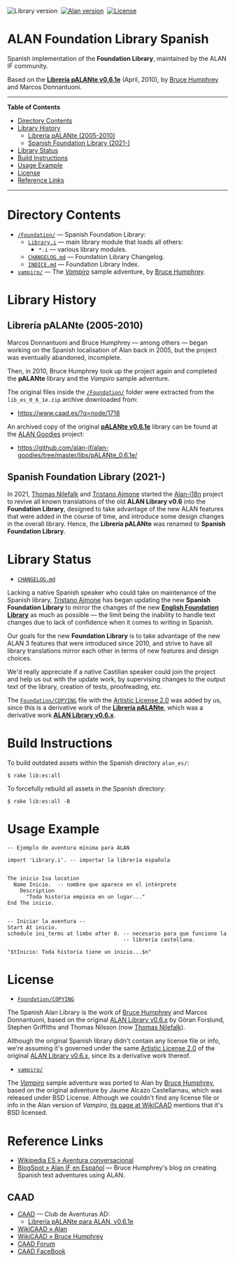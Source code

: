 ![Library version][lib badge]&nbsp;
[![Alan version][alan badge]][alan link]&nbsp;
[![License][license badge]][COPYING]

# ALAN Foundation Library Spanish

Spanish implementation of the __Foundation Library__, maintained by the ALAN IF community.

Based on the __[Librería pALANte v0.6.1e][pALANte]__ (April, 2010), by [Bruce Humphrey] and Marcos Donnantuoni.

-----

**Table of Contents**

<!-- MarkdownTOC autolink="true" bracket="round" autoanchor="false" lowercase="only_ascii" uri_encoding="true" levels="1,2,3" -->

- [Directory Contents](#directory-contents)
- [Library History](#library-history)
    - [Librería pALANte \(2005-2010\)](#librer%C3%ADa-palante-2005-2010)
    - [Spanish Foundation Library \(2021-\)](#spanish-foundation-library-2021)
- [Library Status](#library-status)
- [Build Instructions](#build-instructions)
- [Usage Example](#usage-example)
- [License](#license)
- [Reference Links](#reference-links)

<!-- /MarkdownTOC -->

-----

# Directory Contents

- [`/Foundation/`][Foundation/] — Spanish Foundation Library:
    + [`Library.i`][Library.i] — main library module that loads all others:
        * `*.i` — various library modules.
    + [`CHANGELOG.md`][CHANGELOG.md] — Foundation Library Changelog.
    + [`INDICE.md`][INDICE.md] — Foundation Library Index.
- [`vampiro/`][vampiro/] — The _[Vampiro]_ sample adventure, by [Bruce Humphrey].

# Library History

## Librería pALANte (2005-2010)

Marcos Donnantuoni and Bruce Humphrey — among others — began working on the Spanish localisation of Alan back in 2005, but the project was eventually abandoned, incomplete.

Then, in 2010, Bruce Humphrey took up the project again and completed the __pALANte__ library and the _Vampiro_ sample adventure.

The original files inside the [`/Foundation/`][Foundation/] folder were extracted from the `lib_es_0_6_1e.zip` archive downloaded from:

- https://www.caad.es/?q=node/1718

An archived copy of the original __[pALANte v0.6.1e][pALANte]__ library can be found at the [ALAN Goodies] project:

- https://github.com/alan-if/alan-goodies/tree/master/libs/pALANte_0.6.1e/

## Spanish Foundation Library (2021-)

In 2021, [Thomas Nilefalk] and [Tristano Ajmone] started the [Alan-i18n] project to revive all known translations of the old __ALAN Library v0.6__ into the __Foundation Library__, designed to take advantage of the new ALAN features that were added in the course of time, and introduce some design changes in the overall library.
Hence, the __Librería pALANte__ was renamed to __Spanish Foundation Library__.


# Library Status

- [`CHANGELOG.md`][CHANGELOG.md]

Lacking a native Spanish speaker who could take on maintenance of the Spanish library, [Tristano Ajmone] has began updating the new __Spanish Foundation Library__ to mirror the changes of the new __[English Foundation Library]__ as much as possible — the limit being the inability to handle text changes due to lack of confidence when it comes to writing in Spanish.

Our goals for the new __Foundation Library__ is to take advantage of the new ALAN&nbsp;3 features that were introduced since 2010, and strive to have all library translations mirror each other in terms of new features and design choices.

We'd really appreciate if a native Castilian speaker could join the project and help us out with the update work, by supervising changes to the output text of the library, creation of tests, proofreading, etc.

The [`Foundation/COPYING`][COPYING] file with the [Artistic License 2.0] was added by us, since this is a derivative work of the __[Librería pALANte][pALANte]__, which was a derivative work __[ALAN Library v0.6.x]__.


# Build Instructions

To build outdated assets within the Spanish directory `alan_es/`:

    $ rake lib:es:all

To forcefully rebuild all assets in the Spanish directory:

    $ rake lib:es:all -B


# Usage Example

```alan
-- Ejemplo de aventura mínima para ALAN

import 'Library.i'. -- importar la librería española


The inicio Isa location
  Name Inicio.  -- nombre que aparece en el intérprete
    Description
      "Toda historia empieza en un lugar..."
End The inicio.


-- Iniciar la aventura --
Start At inicio.
schedule ini_terms at limbo after 0. -- necesario para que funcione la
                                     -- librería castellana.

"$tInicio: Toda historia tiene un inicio...$n"
```


# License

- [`Foundation/COPYING`][COPYING]

The Spanish Alan Library is the work of [Bruce Humphrey] and Marcos Donnantuoni, based on the original [ALAN Library v0.6.x] by Göran Forslund, Stephen Griffiths and Thomas Nilsson (now [Thomas Nilefalk]).

Although the original Spanish library didn't contain any license file or info, we're assuming it's governed under the same [Artistic License 2.0] of the original [ALAN Library v0.6.x], since its a derivative work thereof.

- [`vampiro/`][vampiro/]

The _[Vampiro]_ sample adventure was ported to Alan by [Bruce Humphrey], based on the original adventure by Jaume Alcazo Castellarnau, which was released under BSD License.
Although we couldn't find any license file or info in the Alan version of _Vampiro_, [its page at WikiCAAD] mentions that it's BSD licensed.


# Reference Links

- [Wikipedia ES » Aventura conversacional]
- [BlogSpot » Alan IF en Español] — Bruce Humphrey's blog on creating Spanish text adventures using ALAN.

<!-- MarkdownTOC:excluded -->
## CAAD

- [CAAD] — Club de Aventuras AD:
    + [Librería pALANte para ALAN, v0.6.1e]
- [WikiCAAD » Alan]
- [WikiCAAD » Bruce Humphrey]
- [CAAD Forum]
- [CAAD FaceBook]

<!-----------------------------------------------------------------------------
                               REFERENCE LINKS
------------------------------------------------------------------------------>

[Artistic License 2.0]: https://opensource.org/licenses/Artistic-2.0  "View the Artistic License 2.0 at Open Source Initiative"

[ALAN Library v0.6.x]: https://github.com/alan-if/alan-goodies/tree/master/libs/ALAN-Library_0.6 "View the original ALAN Library v0.6.2 at the ALAN Goodies repository"

<!-- ALAN repos -->

[Alan-i18n]: https://github.com/alan-if/alan-i18n "Visit the Alan-i18n repository on GitHub"
[ALAN Goodies]: https://github.com/alan-if/alan-goodies "Visit the ALAN Goodies repository on GitHub"

<!-- pALANte -->

[CAAD FaceBook]: https://www.facebook.com/groups/33938974840/
[CAAD]: https://www.caad.es  "Visit the CAAD (Club de Aventuras AD) website"
[WikiCAAD » Alan]: https://wiki.caad.es/Alan
[CAAD Forum]: https://foro.caad.es
[Librería pALANte para ALAN, v0.6.1e]: https://www.caad.es/?q=node/1718 "Download page of the original pALANte library at CAAD"
[pALANte]: https://github.com/alan-if/alan-goodies/tree/master/libs/pALANte_0.6.1e/ "View the original pALANte Library v0.6.1e at the ALAN Goodies repository"

[Wikipedia ES » Aventura conversacional]: https://es.wikipedia.org/wiki/Aventura_conversacional

[BlogSpot » Alan IF en Español]: https://alanif.blogspot.com/
[WikiCAAD » Bruce Humphrey]: https://wiki.caad.es/Bruce_Humphrey

<!-- Vampiro -->

[Vampiro]: https://www.caad.es/?q=node/1717 "View original page of Vampiro at CAAD"
[its page at WikiCAAD]: https://wiki.caad.es/Vampiro_(Alan) "WikiCAAD » Vampiro (Alan)"

<!-- badges -->

[lib badge]: https://img.shields.io/badge/Foundation_Lib_ES-0.2.0-yellow "ALAN Foundation Library version"
[alan badge]: https://img.shields.io/badge/ALAN-3.0beta8-yellow
[alan link]: https://www.alanif.se/download-alan-v3/development-kits/development-kits-3-0beta8 "Tested with Alan SDK 3.0beta7"
[license badge]: https://img.shields.io/badge/license-Artistic_License_2.0-blue

<!-- project files and folders -->

[English Foundation Library]: ../alan_en/Foundation/ "Navigate to the English Alan Library folder"

[Foundation/]: ./Foundation/ "Navigate to Spanish Alan IF library folder"
[vampiro/]: ./vampiro/ "Navigate to sample adventure"

[CHANGELOG.md]: ./Foundation/CHANGELOG.md "Read CHANGELOG document"
[COPYING]: ./Foundation/COPYING "View Artistic License 2.0"
[INDICE.md]: ./Foundation/INDICE.md "View file"
[Library.i]: ./Foundation/Library.i "View source file of main library module"

<!-- people -->

[Bruce Humphrey]: https://alanif.blogspot.com/ "Visit Bruce Humphrey's blog on ALAN Spanish"
[Thomas Nilefalk]: https://github.com/thoni56 "View Thomas Nilefalk's GitHub profile"
[Tristano Ajmone]: https://github.com/tajmone "View Tristano Ajmone's GitHub profile"

<!-- EOF -->
